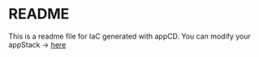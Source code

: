 # README
This is a readme file for IaC generated with appCD.
You can modify your appStack -> [here](http://cloud.stackgen.com/appstacks/fd6ab167-3d4b-41b5-9e16-408686e960db)
